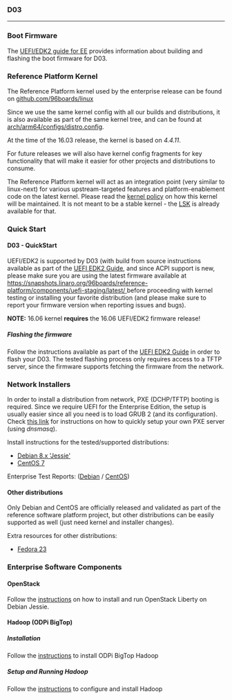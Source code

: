 ### D03

***

### Boot Firmware

The [UEFI/EDK2 guide for EE](../UEFI-EDK2-Guide-EE.md) provides information about building and flashing the boot firmware for D03.

### Reference Platform Kernel

The Reference Platform kernel used by the enterprise release can be found on [github.com/96boards/linux](https://github.com/96boards/linux/tree/96b/releases/2016.06)

Since we use the same kernel config with all our builds and distributions, it is also available as part of the same kernel tree, and can be found at [arch/arm64/configs/distro.config](https://github.com/96boards/linux/blob/96b/releases/2016.06/arch/arm64/configs/distro.config).

At the time of the 16.03 release, the kernel is based on *4.4.11*.

For future releases we will also have kernel config fragments for key functionality that will make it easier for other projects and distributions to consume.

The Reference Platform kernel will act as an integration point (very similar to linux-next) for various upstream-targeted features and platform-enablement code on the latest kernel. Please read the [kernel policy](../../KernelPolicy.md) on how this kernel will be maintained. It is not meant to be a stable kernel - the [LSK](https://wiki.linaro.org/LSK) is already available for that.

### Quick Start

#### D03 - QuickStart

UEFI/EDK2 is supported by D03 (with build from source instructions available as part of the [UEFI EDK2 Guide](../UEFI-EDK2-Guide-EE.md#building), and since ACPI support is new, please make sure you are using the latest firmware available at [https://snapshots.linaro.org/96boards/reference-platform/components/uefi-staging/latest/
](https://snapshots.linaro.org/96boards/reference-platform/components/uefi-staging/latest/
) before proceeding with kernel testing or installing your favorite distribution (and please make sure to report your firmware version when reporting issues and bugs).

**NOTE:** 16.06 kernel **requires** the 16.06 UEFI/EDK2 firmware release!

##### Flashing the firmware

Follow the instructions available as part of the [UEFI EDK2 Guide](../UEFI-EDK2-Guide-EE.md#d03) in order to flash your D03. The tested flashing process only requires access to a TFTP server, since the firmware supports fetching the firmware from the network.

### Network Installers

In order to install a distribution from network, PXE (DCHP/TFTP) booting is required. Since we require UEFI for the Enterprise Edition, the setup is usually easier since all you need is to load GRUB 2 (and its configuration). Check [this link](../DHCP-TFTP-Server-UEFI.md) for instructions on how to quickly setup your own PXE server (using *dnsmasq*).

Install instructions for the tested/supported distributions:
* [Debian 8.x 'Jessie'](../Install-Debian-Jessie.md)
* [CentOS 7](../Install-CentOS-7.md)

Enterprise Test Reports: ([Debian](https://releases.linaro.org/96boards/reference-platform/components/debian-installer/16.03/EE-Debian-RPB-16.03-TestReport.pdf) / [CentOS](https://releases.linaro.org/96boards/reference-platform/components/centos-installer/16.06/))

#### Other distributions

Only Debian and CentOS are officially released and validated as part of the reference software platform project, but other distributions can be easily supported as well (just need kernel and installer changes).

Extra resources for other distributions:
* [Fedora 23](../Install-Fedora-23.md)

### Enterprise Software Components

#### OpenStack

Follow the [instructions](../OpenStack-Liberty.md) on how to install and run OpenStack Liberty on Debian Jessie.

#### Hadoop (ODPi BigTop)

##### Installation

Follow the [instructions](../ODPi-Hadoop-Installation.md) to install ODPi BigTop Hadoop

##### Setup and Running Hadoop

Follow the [instructions](../ODPi-BigTop-Hadoop-Config-Run.md) to configure and install Hadoop
